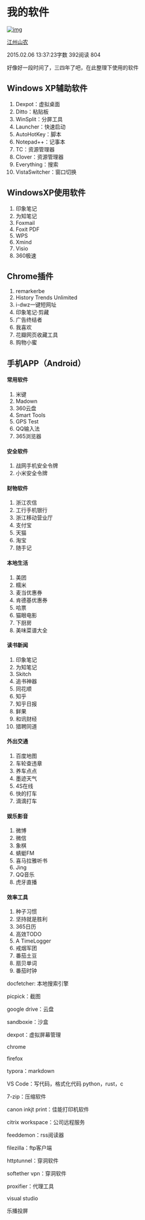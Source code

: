 # 我的软件

[![img](https://upload.jianshu.io/users/upload_avatars/12573/cd2d7ab6d942.jpg?imageMogr2/auto-orient/strip|imageView2/1/w/96/h/96)](https://www.jianshu.com/u/FgMaPD)

[江州山农](https://www.jianshu.com/u/FgMaPD)

2015.02.06 13:37:23字数 392阅读 804

好像好一段时间了，三四年了吧，在此整理下使用的软件

## Windows XP辅助软件

1. Dexpot：虚拟桌面
2. Ditto：粘贴板
3. WinSplit：分屏工具
4. Launcher：快速启动
5. AutoHotKey：脚本
6. Notepad++：记事本
7. TC：资源管理器
8. Clover：资源管理器
9. Everything：搜索
10. VistaSwitcher：窗口切换

## WindowsXP使用软件

1. 印象笔记
2. 为知笔记
3. Foxmail
4. Foxit PDF
5. WPS
6. Xmind
7. Visio
8. 360极速

## Chrome插件

1. remarkerbe
2. History Trends Unlimited
3. i-dwz一键短网址
4. 印象笔记·剪藏
5. 广告终结者
6. 我喜欢
7. 花瓣网页收藏工具
8. 购物小蜜

## 手机APP（Android）

#### 常用软件

1. 米键
2. Madown
3. 360云盘
4. Smart Tools
5. GPS Test
6. QQ输入法
7. 365浏览器

#### 安全软件

1. 战网手机安全令牌
2. 小米安全令牌

#### 财物软件

1. 浙江农信
2. 工行手机银行
3. 浙江移动营业厅
4. 支付宝
5. 天猫
6. 淘宝
7. 随手记

#### 本地生活

1. 美团
2. 糯米
3. 麦当优惠券
4. 肯德基优惠券
5. 哈票
6. 猫眼电影
7. 下厨房
8. 美味菜谱大全

#### 读书新闻

1. 印象笔记
2. 为知笔记
3. Skitch
4. 追书神器
5. 同花顺
6. 知乎
7. 知乎日报
8. 鲜果
9. 和讯财经
10. 猎聘同道

#### 外出交通

1. 百度地图
2. 车轮查违章
3. 养车点点
4. 墨迹天气
5. 4S在线
6. 快的打车
7. 滴滴打车

#### 娱乐影音

1. 微博
2. 微信
3. 象棋
4. 蜻蜓FM
5. 喜马拉雅听书
6. Jing
7. QQ音乐
8. 虎牙直播

#### 效率工具

1. 种子习惯
2. 坚持就是胜利
3. 365日历
4. 高效TODO
5. A TimeLogger
6. 戒烟军团
7. 番茄土豆
8. 扇贝单词
9. 番茄时钟



docfetcher: 本地搜索引擎

picpick：截图

google drive：云盘

sandboxie：沙盒

dexpot：虚拟屏幕管理

chrome

firefox

typora：markdown

VS Code：写代码，格式化代码 python，rust，c

7-zip：压缩软件

canon inkjt print：佳能打印机软件

citrix workspace：公司远程服务

feeddemon：rss阅读器

filezilla：ftp客户端

httptunnel：穿洞软件

softether vpn：穿洞软件

proxifier：代理工具

visual studio

乐播投屏


